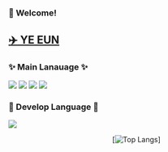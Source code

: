 ### :wave: Welcome!

## <a href="https://codingbread.tistory.com/"> :airplane: YE EUN </a>

### ✨ Main Lanauage ✨
<img src="https://img.shields.io/badge/swift-%23FA7343.svg?&style=for-the-badge&logo=swift&logoColor=white" /> <img src="https://img.shields.io/badge/ios-%23000000.svg?&style=for-the-badge&logo=ios&logoColor=white" /> <img src="https://img.shields.io/badge/java-%23007396.svg?&style=for-the-badge&logo=java&logoColor=white" /> <img src="https://img.shields.io/badge/android-%233DDC84.svg?&style=for-the-badge&logo=android&logoColor=black" />

### 💬 Develop Language 💬
<img src="https://img.shields.io/badge/node.js-%23339933.svg?&style=for-the-badge&logo=node.js&logoColor=white" />

<div align = "center">

[![Top Langs](https://github-readme-stats.vercel.app/api/top-langs/?username=kimyenida&layout=compact)]  

</div>
<!--
**kimyenida/kimyenida** is a ✨ _special_ ✨ repository because its `README.md` (this file) appears on your GitHub profile.

Here are some ideas to get you started:

- 🔭 I’m currently working on ...
- 🌱 I’m currently learning ...
- 👯 I’m looking to collaborate on ...
- 🤔 I’m looking for help with ...
- 💬 Ask me about ...
- 📫 How to reach me: ...
- 😄 Pronouns: ...
- ⚡ Fun fact: ...
-->
